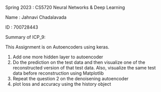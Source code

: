 Spring 2023 : CS5720 Neural Networks & Deep Learning

Name : Jahnavi Chadalavada

ID : 700728443

Summary of ICP_9:

This Assignment is on Autoencoders using keras.

1. Add one more hidden layer to autoencoder
2. Do the prediction on the test data and then visualize one of the reconstructed version of that test data. Also, visualize the same test data before reconstruction using Matplotlib
3. Repeat the question 2 on the denoisening autoencoder 
4. plot loss and accuracy using the history object
